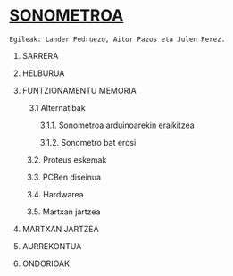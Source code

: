 # [SONOMETROA](https://github.com/ElektronikaDonBosco/Sonometroa/wiki/SONOMETROA)
    Egileak: Lander Pedruezo, Aitor Pazos eta Julen Perez.

1. SARRERA </p>
2. HELBURUA </p>
3. FUNTZIONAMENTU MEMORIA </p>
&nbsp;&nbsp; 3.1 Alternatibak </p>
&nbsp;&nbsp;&nbsp;&nbsp;&nbsp;&nbsp;&nbsp;&nbsp;3.1.1. Sonometroa arduinoarekin eraikitzea </p>
&nbsp;&nbsp;&nbsp;&nbsp;&nbsp;&nbsp;&nbsp;&nbsp;3.1.2. Sonometro bat erosi </p>
&nbsp;&nbsp;3.2. Proteus eskemak </p>
&nbsp;&nbsp;3.3. PCBen diseinua </p>
&nbsp;&nbsp;3.4. Hardwarea </p>
&nbsp;&nbsp;3.5. Martxan jartzea </p>
4. MARTXAN JARTZEA </p>
5. AURREKONTUA </p>
6. ONDORIOAK </p>
